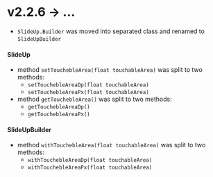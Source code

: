 # v2.2.6 → ... 
 - `SlideUp.Builder` was moved into separated class and renamed to `SlideUpBuilder`
 #### SlideUp
 - method `setTouchebleArea(float touchableArea)` was split to two methods: 
    - `setTouchebleAreaDp(float touchableArea)`
    - `setTouchebleAreaPx(float touchableArea)`
 - method `getTouchebleArea()` was split to two methods:
    - `getTouchebleAreaDp()`
    - `getTouchebleAreaPx()`
 #### SlideUpBuilder
 - method `withTouchebleArea(float touchableArea)` was split to two methods: 
    - `withTouchebleAreaDp(float touchableArea)`
    - `withTouchebleAreaPx(float touchableArea)`